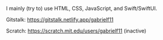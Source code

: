 I mainly (try to) use HTML, CSS, JavaScript, and Swift/SwiftUI.

Gitstalk: https://gitstalk.netlify.app/gabrielf11

Scratch: https://scratch.mit.edu/users/gabrielf11 (inactive)

